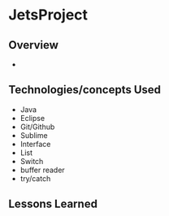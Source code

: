 # JetsProject

## Overview
- 

## Technologies/concepts Used
- Java
- Eclipse
- Git/Github
- Sublime
- Interface
- List
- Switch
- buffer reader
- try/catch 

## Lessons Learned